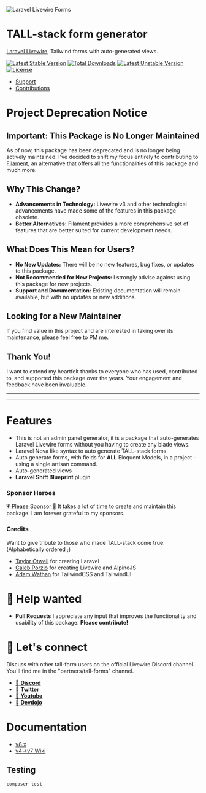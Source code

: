 ![Laravel Livewire Forms](https://i.imgur.com/YB0gEJ8.gif)

# TALL-stack form generator

[Laravel Livewire](https://laravel-livewire.com), Tailwind forms with auto-generated views.

[![Latest Stable Version](https://poser.pugx.org/tanthammar/tall-forms/v)](//packagist.org/packages/tanthammar/tall-forms)
[![Total Downloads](https://poser.pugx.org/tanthammar/tall-forms/downloads)](//packagist.org/packages/tanthammar/tall-forms)
[![Latest Unstable Version](https://poser.pugx.org/tanthammar/tall-forms/v/unstable)](//packagist.org/packages/tanthammar/tall-forms)
[![License](https://poser.pugx.org/tanthammar/tall-forms/license)](//packagist.org/packages/tanthammar/tall-forms)

- [Support](https://github.com/tanthammar/tall-forms/issues)
- [Contributions](https://github.com/tanthammar/tall-forms/pulls)




# Project Deprecation Notice

## Important: This Package is No Longer Maintained
As of now, this package has been deprecated and is no longer being actively maintained. I've decided to shift my focus entirely to contributing to [Filament](https://filamentphp.com/), an alternative that offers all the functionalities of this package and much more.

## Why This Change?
- **Advancements in Technology:** Livewire v3 and other technological advancements have made some of the features in this package obsolete.
- **Better Alternatives:** Filament provides a more comprehensive set of features that are better suited for current development needs.

## What Does This Mean for Users?
- **No New Updates:** There will be no new features, bug fixes, or updates to this package.
- **Not Recommended for New Projects:** I strongly advise against using this package for new projects.
- **Support and Documentation:** Existing documentation will remain available, but with no updates or new additions.

## Looking for a New Maintainer
If you find value in this project and are interested in taking over its maintenance, please feel free to PM me.

## Thank You!
I want to extend my heartfelt thanks to everyone who has used, contributed to, and supported this package over the years. Your engagement and feedback have been invaluable.

------------------
------------------



# Features
* This is not an admin panel generator, it is a package that auto-generates Laravel Livewire forms without you having to create any blade views.
* Laravel Nova like syntax to auto generate TALL-stack forms
* Auto generate forms, with fields for **ALL** Eloquent Models, in a project - using a single artisan command.
* Auto-generated views
* **Laravel Shift Blueprint** plugin

### Sponsor Heroes
[💗 Please Sponsor 🔗](https://github.com/sponsors/tanthammar) It takes a lot of time to create and maintain this package. I am forever grateful to my sponsors.


### Credits
Want to give tribute to those who made TALL-stack come true. (Alphabetically ordered ;)
- [Taylor Otwell](https://github.com/sponsors/taylorotwell) for creating Laravel
- [Caleb Porzio](https://github.com/sponsors/calebporzio) for creating Livewire and AlpineJS
- [Adam Wathan](https://tailwindui.com/) for TailwindCSS and TailwindUI


# 🙋 Help wanted
- **Pull Requests** I appreciate any input that improves the functionality and usability of this package. **Please contribute!**

# 💬 Let's connect
Discuss with other tall-form users on the official Livewire Discord channel.
You'll find me in the "partners/tall-forms" channel.

* [🔗 **Discord**](https://discord.gg/livewire)
* [🔗 **Twitter**](https://twitter.com/TinaHammar)
* [🔗 **Youtube**](https://www.youtube.com/channel/UCRPTsZ2OduwzGq3EdiynY2Q)
* [🔗 **Devdojo**](https://devdojo.com/tinahammar)

# Documentation
* [v8.x](https://tina-hammar.gitbook.io/tall-forms/)
* [v4->v7 Wiki](https://github.com/tanthammar/tall-forms/wiki)

## Testing

```bash
composer test
```
